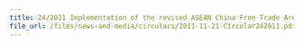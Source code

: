```yaml
---
title: 24/2011 Implementation of the revised ASEAN China Free Trade Area Operational Certification Procedures
file_url: /files/news-and-media/circulars/2011-11-21-Circular242011.pdf
---
```

